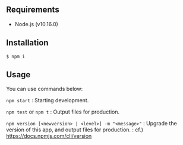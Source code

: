 ## Requirements

-   Node.js (v10.16.0)

## Installation

```
$ npm i
```

## Usage

You can use commands below:

`npm start`
: Starting development.

`npm test` or `npm t`
: Output files for production.

`npm version [<newversion> | <level>] -m "<message>"`
: Upgrade the version of this app, and output files for production.
: cf.) https://docs.npmjs.com/cli/version

